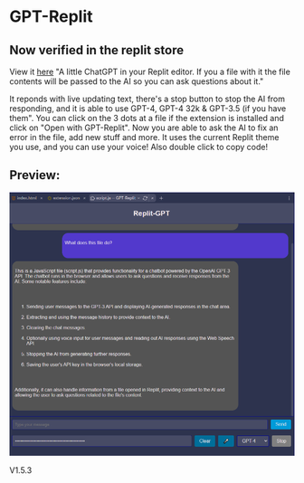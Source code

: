 # GPT-Replit
## Now verified in the replit store
View it [here](https://replit.com/extension/@Raadsel/929d2f2e-70e3-407b-b5c7-9b5d4c8e7e20)
"A little ChatGPT in your Replit editor. If you a file with it the file contents will be passed to the AI so you can ask questions about it."

It reponds with live updating text, there's a stop button to stop the AI from responding, and it is able to use GPT-4, GPT-4 32k & GPT-3.5 (if you have them". You can click on the 3 dots at a file if the extension is installed and click on "Open with GPT-Replit". Now you are able to ask the AI to fix an error in the file, add new stuff and more.
It uses the current Replit theme you use, and you can use your voice! Also double click to copy code!

## Preview:
![Preview](/cover.png)

V1.5.3